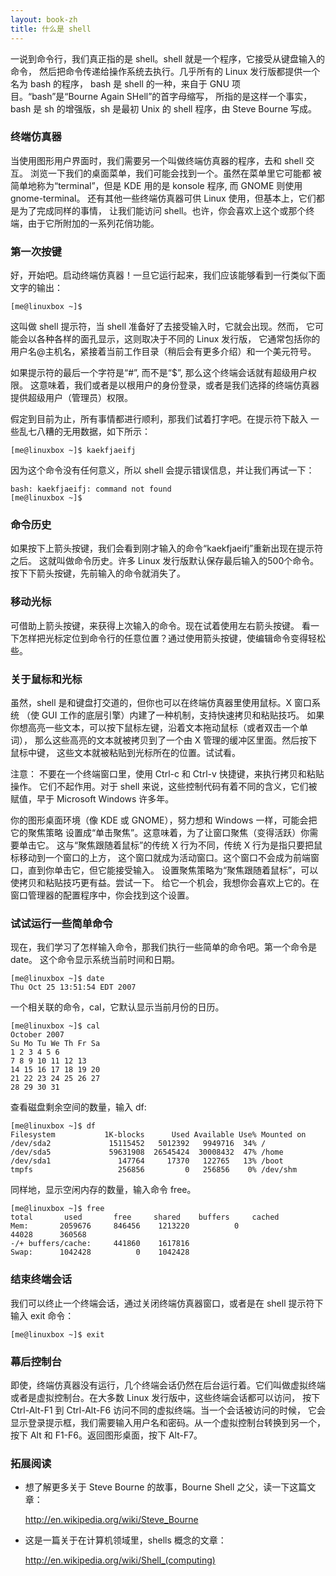 ```yaml
---
layout: book-zh
title: 什么是 shell
---
```


一说到命令行，我们真正指的是 shell。shell 就是一个程序，它接受从键盘输入的命令，
然后把命令传递给操作系统去执行。几乎所有的 Linux 发行版都提供一个名为 bash 的程序，
bash 是 shell 的一种，来自于 GNU 项目。“bash”是“Bourne Again SHell”的首字母缩写，
所指的是这样一个事实，bash 是 sh 的增强版，sh 是最初 Unix 的 shell 程序，由 Steve Bourne 写成。

### 终端仿真器

当使用图形用户界面时，我们需要另一个叫做终端仿真器的程序，去和 shell 交互。
浏览一下我们的桌面菜单，我们可能会找到一个。虽然在菜单里它可能都
被简单地称为“terminal”，但是 KDE 用的是 konsole 程序, 而 GNOME 则使用 gnome-terminal。
还有其他一些终端仿真器可供 Linux 使用，但基本上，它们都是为了完成同样的事情，
让我们能访问 shell。也许，你会喜欢上这个或那个终端，由于它所附加的一系列花俏功能。

### 第一次按键

好，开始吧。启动终端仿真器！一旦它运行起来，我们应该能够看到一行类似下面文字的输出：

    [me@linuxbox ~]$

这叫做 shell 提示符，当 shell 准备好了去接受输入时，它就会出现。然而，
它可能会以各种各样的面孔显示，这则取决于不同的 Linux 发行版，
它通常包括你的用户名@主机名，紧接着当前工作目录（稍后会有更多介绍）和一个美元符号。

如果提示符的最后一个字符是“#”, 而不是“$”, 那么这个终端会话就有超级用户权限。
这意味着，我们或者是以根用户的身份登录，或者是我们选择的终端仿真器提供超级用户（管理员）权限。

假定到目前为止，所有事情都进行顺利，那我们试着打字吧。在提示符下敲入
一些乱七八糟的无用数据，如下所示：

    [me@linuxbox ~]$ kaekfjaeifj

因为这个命令没有任何意义，所以 shell 会提示错误信息，并让我们再试一下：

    bash: kaekfjaeifj: command not found
    [me@linuxbox ~]$

### 命令历史

如果按下上箭头按键，我们会看到刚才输入的命令“kaekfjaeifj”重新出现在提示符之后。
这就叫做命令历史。许多 Linux 发行版默认保存最后输入的500个命令。
按下下箭头按键，先前输入的命令就消失了。



### 移动光标

可借助上箭头按键，来获得上次输入的命令。现在试着使用左右箭头按键。
看一下怎样把光标定位到命令行的任意位置？通过使用箭头按键，使编辑命令变得轻松些。

### 关于鼠标和光标

虽然，shell 是和键盘打交道的，但你也可以在终端仿真器里使用鼠标。X 窗口系统
（使 GUI 工作的底层引擎）内建了一种机制，支持快速拷贝和粘贴技巧。
如果你想高亮一些文本，可以按下鼠标左键，沿着文本拖动鼠标（或者双击一个单词），
那么这些高亮的文本就被拷贝到了一个由 X 管理的缓冲区里面。然后按下鼠标中键，
这些文本就被粘贴到光标所在的位置。试试看。

注意： 不要在一个终端窗口里，使用 Ctrl-c 和 Ctrl-v 快捷键，来执行拷贝和粘贴操作。
它们不起作用。对于 shell 来说，这些控制代码有着不同的含义，它们被赋值，早于 Microsoft Windows 许多年。

你的图形桌面环境（像 KDE 或 GNOME），努力想和 Windows 一样，可能会把它的聚焦策略
设置成“单击聚焦”。这意味着，为了让窗口聚焦（变得活跃）你需要单击它。
这与“聚焦跟随着鼠标”的传统 X 行为不同，传统 X 行为是指只要把鼠标移动到一个窗口的上方，
这个窗口就成为活动窗口。这个窗口不会成为前端窗口，直到你单击它，但它能接受输入。
设置聚焦策略为“聚焦跟随着鼠标”，可以使拷贝和粘贴技巧更有益。尝试一下。
给它一个机会，我想你会喜欢上它的。在窗口管理器的配置程序中，你会找到这个设置。

### 试试运行一些简单命令

现在，我们学习了怎样输入命令，那我们执行一些简单的命令吧。第一个命令是 date。
这个命令显示系统当前时间和日期。

    [me@linuxbox ~]$ date
    Thu Oct 25 13:51:54 EDT 2007


一个相关联的命令，cal，它默认显示当前月份的日历。

    [me@linuxbox ~]$ cal
    October 2007
    Su Mo Tu We Th Fr Sa
    1 2 3 4 5 6
    7 8 9 10 11 12 13
    14 15 16 17 18 19 20
    21 22 23 24 25 26 27
    28 29 30 31


查看磁盘剩余空间的数量，输入 df:

    [me@linuxbox ~]$ df
    Filesystem           1K-blocks      Used Available Use% Mounted on
    /dev/sda2             15115452   5012392   9949716  34% /
    /dev/sda5             59631908  26545424  30008432  47% /home
    /dev/sda1               147764     17370   122765   13% /boot
    tmpfs                   256856         0   256856    0% /dev/shm


同样地，显示空闲内存的数量，输入命令 free。

    [me@linuxbox ~]$ free
    total       used       free     shared    buffers     cached
    Mem:       2059676     846456    1213220          0
    44028      360568
    -/+ buffers/cache:     441860    1617816
    Swap:      1042428          0    1042428


### 结束终端会话

我们可以终止一个终端会话，通过关闭终端仿真器窗口，或者是在 shell 提示符下输入 exit 命令：

    [me@linuxbox ~]$ exit


### 幕后控制台

即使，终端仿真器没有运行，几个终端会话仍然在后台运行着。它们叫做虚拟终端
或者是虚拟控制台。在大多数 Linux 发行版中，这些终端会话都可以访问，
按下 Ctrl-Alt-F1 到 Ctrl-Alt-F6 访问不同的虚拟终端。当一个会话被访问的时候，
它会显示登录提示框，我们需要输入用户名和密码。从一个虚拟控制台转换到另一个，
按下 Alt 和 F1-F6。返回图形桌面，按下 Alt-F7。

### 拓展阅读

*  想了解更多关于 Steve Bourne 的故事，Bourne Shell 之父，读一下这篇文章：

   <http://en.wikipedia.org/wiki/Steve_Bourne>

*  这是一篇关于在计算机领域里，shells 概念的文章：

   <http://en.wikipedia.org/wiki/Shell_(computing)>

